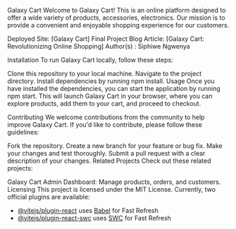 Galaxy Cart
Welcome to Galaxy Cart! This is an online platform designed to offer a wide variety of products, accessories, electronics. Our mission is to provide a convenient and enjoyable shopping experience for our customers.

Deployed Site: [Galaxy Cart]
Final Project Blog Article: [Galaxy Cart: Revolutionizing Online Shopping]
Author(s) : Siphiwe Ngwenya

Installation
To run Galaxy Cart locally, follow these steps:

Clone this repository to your local machine.
Navigate to the project directory.
Install dependencies by running npm install.
Usage
Once you have installed the dependencies, you can start the application by running npm start. This will launch Galaxy Cart in your browser, where you can explore products, add them to your cart, and proceed to checkout.

Contributing
We welcome contributions from the community to help improve Galaxy Cart. If you'd like to contribute, please follow these guidelines:

Fork the repository.
Create a new branch for your feature or bug fix.
Make your changes and test thoroughly.
Submit a pull request with a clear description of your changes.
Related Projects
Check out these related projects:

Galaxy Cart Admin Dashboard: Manage products, orders, and customers.
Licensing
This project is licensed under the MIT License.
Currently, two official plugins are available:

- [@vitejs/plugin-react](https://github.com/vitejs/vite-plugin-react/blob/main/packages/plugin-react/README.md) uses [Babel](https://babeljs.io/) for Fast Refresh
- [@vitejs/plugin-react-swc](https://github.com/vitejs/vite-plugin-react-swc) uses [SWC](https://swc.rs/) for Fast Refresh

